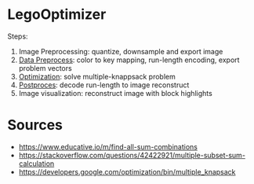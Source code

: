# LegoOptimizer


Steps:

1. Image Preprocessing: quantize, downsample and export image
2. [Data Preprocess](./preprocess.py): color to key mapping, run-length encoding, export problem vectors
3. [Optimization](./optimizer.py): solve multiple-knappsack problem
4. [Postproces](./decoder.py): decode run-length to image reconstruct
5. Image visualization: reconstruct image with block highlights


# Sources

* https://www.educative.io/m/find-all-sum-combinations
* https://stackoverflow.com/questions/42422921/multiple-subset-sum-calculation
* https://developers.google.com/optimization/bin/multiple_knapsack